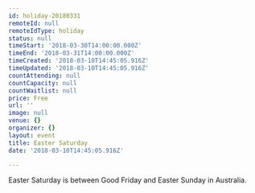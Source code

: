 ```yaml
---
id: holiday-20180331
remoteId: null
remoteIdType: holiday
status: null
timeStart: '2018-03-30T14:00:00.000Z'
timeEnd: '2018-03-31T14:00:00.000Z'
timeCreated: '2018-03-10T14:45:05.916Z'
timeUpdated: '2018-03-10T14:45:05.916Z'
countAttending: null
countCapacity: null
countWaitlist: null
price: Free
url: ''
image: null
venue: {}
organizer: {}
layout: event
title: Easter Saturday
date: '2018-03-10T14:45:05.916Z'

---
```

Easter Saturday is between Good Friday and Easter Sunday in Australia.

